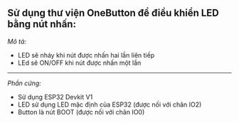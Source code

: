 Sử dụng thư viện OneButton để điều khiển LED bằng nút nhấn:
--
*Mô tả:*
- LED sẽ nháy khi nút được nhấn hai lần liên tiếp
- LEd sẽ ON/OFF khi nút được nhấn một lần
---------------------------------------
*Phần cứng:*
- Sử dụng ESP32 Devkit V1
- LED sử dụng LED mặc định của ESP32 (được nối với chân IO2)
- Button là nút BOOT (được nối với chân IO0)
